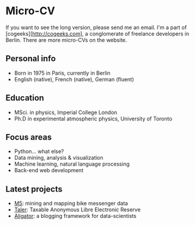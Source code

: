 # Micro-CV

If you want to see the long version, please send me an email. I'm a part of [cogeeks][http://cogeeks.com], a conglomerate of freelance developers in Berlin. There are more micro-CVs on the website. 

## Personal info
* Born in 1975 in Paris, currently in Berlin
* English (native), French (native), German (fluent)

## Education
* MSci. in physics, Imperial College London
* Ph.D in experimental atmospheric physics, University of Toronto

## Focus areas
* Python... what else?
* Data mining, analysis & visualization
* Machine learning, natural language processing
* Back-end web development

## Latest projects
* [M5][m5]: mining and mapping bike messenger data
* [Taler][taler]: Taxable Anonymous Libre Electronic Reserve
* [Aligator][aligator]: a blogging framework for data-scientists 

[aligator]: https://github.com/cyberbikepunk/aligator
[m5]: https://github.com/cyberbikepunk/m5
[taler]: http://taler.net
